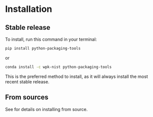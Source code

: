 # Installation

## Stable release

To install, run this command in your terminal:

```bash
pip install python-packaging-tools
```

or

```bash
conda install -c wpk-nist python-packaging-tools
```

This is the preferred method to install, as it will always install the most
recent stable release.

## From sources

See [](./contributing) for details on installing from source.
